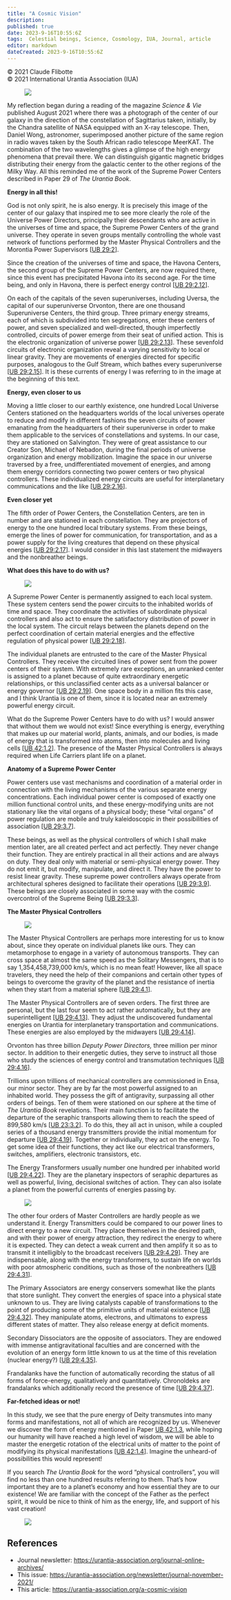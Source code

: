 ```yaml
---
title: "A Cosmic Vision"
description: 
published: true
date: 2023-9-16T10:55:6Z
tags:  Celestial beings, Science, Cosmology, IUA, Journal, article
editor: markdown
dateCreated: 2023-9-16T10:55:6Z
---
```


<p class="v-card v-sheet theme--light gray lighten-3 px-2">© 2021 Claude Flibotte<br>© 2021 International Urantia Association (IUA)</p>

<figure id="Figure_1" class="image urantiapedia image-style-align-left">
<img src="../../../image/article/IUA_Journal/WORLD-SERVICE-by-Kim-S.-MacKenzie-300x222.jpg">
</figure>

My reflection began during a reading of the magazine _Science & Vie_ published August 2021 where there was a photograph of the center of our galaxy in the direction of the constellation of Sagittarius taken, initially, by the Chandra satellite of NASA equipped with an X-ray telescope. Then, Daniel Wong, astronomer, superimposed another picture of the same region in radio waves taken by the South African radio telescope MeerKAT. The combination of the two wavelengths gives a glimpse of the high energy phenomena that prevail there. We can distinguish gigantic magnetic bridges distributing their energy from the galactic center to the other regions of the Milky Way. All this reminded me of the work of the Supreme Power Centers described in Paper 29 of _The Urantia Book_.

**Energy in all this!**

God is not only spirit, he is also energy. It is precisely this image of the center of our galaxy that inspired me to see more clearly the role of the Universe Power Directors, principally their descendants who are active in the universes of time and space, the Supreme Power Centers of the grand universe. They operate in seven groups mentally controlling the whole vast network of functions performed by the Master Physical Controllers and the Morontia Power Supervisors [[UB 29:2](/en/The_Urantia_Book/29#p2)].

Since the creation of the universes of time and space, the Havona Centers, the second group of the Supreme Power Centers, are now required there, since this event has precipitated Havona into its second age. For the time being, and only in Havona, there is perfect energy control [[UB 29:2.12](/en/The_Urantia_Book/29#p2_12)].

On each of the capitals of the seven superuniverses, including Uversa, the capital of our superuniverse Orvonton, there are one thousand Superuniverse Centers, the third group. Three primary energy streams, each of which is subdivided into ten segregations, enter these centers of power, and seven specialized and well-directed, though imperfectly controlled, circuits of power emerge from their seat of unified action. This is the electronic organization of universe power [[UB 29:2.13](/en/The_Urantia_Book/29#p2_13)]. These sevenfold circuits of electronic organization reveal a varying sensitivity to local or linear gravity. They are movements of energies directed for specific purposes, analogous to the Gulf Stream, which bathes every superuniverse [[UB 29:2.15](/en/The_Urantia_Book/29#p2_15)]. It is these currents of energy I was referring to in the image at the beginning of this text.

**Energy, even closer to us**

Moving a little closer to our earthly existence, one hundred Local Universe Centers stationed on the headquarters worlds of the local universes operate to reduce and modify in different fashions the seven circuits of power emanating from the headquarters of their superuniverse in order to make them applicable to the services of constellations and systems. In our case, they are stationed on Salvington. They were of great assistance to our Creator Son, Michael of Nebadon, during the final periods of universe organization and energy mobilization. Imagine the space in our universe traversed by a free, undifferentiated movement of energies, and among them energy corridors connecting two power centers or two physical controllers. These individualized energy circuits are useful for interplanetary communications and the like [[UB 29:2.16](/en/The_Urantia_Book/29#p2_16)].

**Even closer yet**

The fifth order of Power Centers, the Constellation Centers, are ten in number and are stationed in each constellation. They are projectors of energy to the one hundred local tributary systems. From these beings, emerge the lines of power for communication, for transportation, and as a power supply for the living creatures that depend on these physical energies [[UB 29:2.17](/en/The_Urantia_Book/29#p2_17)]. I would consider in this last statement the midwayers and the nonbreather beings.

**What does this have to do with us?**

<figure id="Figure_2" class="image urantiapedia image-style-align-right">
<img src="../../../image/article/IUA_Journal/pexels-johannes-plenio-1102915-300x200.jpg">
</figure>

A Supreme Power Center is permanently assigned to each local system. These system centers send the power circuits to the inhabited worlds of time and space. They coordinate the activities of subordinate physical controllers and also act to ensure the satisfactory distribution of power in the local system. The circuit relays between the planets depend on the perfect coordination of certain material energies and the effective regulation of physical power [[UB 29:2.18](/en/The_Urantia_Book/29#p2_18)].

The individual planets are entrusted to the care of the Master Physical Controllers. They receive the circuited lines of power sent from the power centers of their system. With extremely rare exceptions, an unranked center is assigned to a planet because of quite extraordinary energetic relationships, or this unclassified center acts as a universal balancer or energy governor [[UB 29:2.19](/en/The_Urantia_Book/29#p2_19)]. One space body in a million fits this case, and I think Urantia is one of them, since it is located near an extremely powerful energy circuit.

What do the Supreme Power Centers have to do with us? I would answer that without them we would not exist! Since everything is energy, everything that makes up our material world, plants, animals, and our bodies, is made of energy that is transformed into atoms, then into molecules and living cells [[UB 42:1.2](/en/The_Urantia_Book/42#p1_2)]. The presence of the Master Physical Controllers is always required when Life Carriers plant life on a planet.

**Anatomy of a Supreme Power Center**

Power centers use vast mechanisms and coordination of a material order in connection with the living mechanisms of the various separate energy concentrations. Each individual power center is composed of exactly one million functional control units, and these energy-modifying units are not stationary like the vital organs of a physical body; these “vital organs” of power regulation are mobile and truly kaleidoscopic in their possibilities of association [[UB 29:3.7](/en/The_Urantia_Book/29#p3_7)].

These beings, as well as the physical controllers of which I shall make mention later, are all created perfect and act perfectly. They never change their function. They are entirely practical in all their actions and are always on duty. They deal only with material or semi-physical energy power. They do not emit it, but modify, manipulate, and direct it. They have the power to resist linear gravity. These supreme power controllers always operate from architectural spheres designed to facilitate their operations [[UB 29:3.9](/en/The_Urantia_Book/29#p3_9)]. These beings are closely associated in some way with the cosmic overcontrol of the Supreme Being [[UB 29:3.3](/en/The_Urantia_Book/29#p3_3)].

**The Master Physical Controllers**

<figure id="Figure_3" class="image urantiapedia image-style-align-left">
<img src="../../../image/article/IUA_Journal/pexels-engin-akyurt-1435537-284x400.jpg">
</figure>

The Master Physical Controllers are perhaps more interesting for us to know about, since they operate on individual planets like ours. They can metamorphose to engage in a variety of autonomous transports. They can cross space at almost the same speed as the Solitary Messengers, that is to say 1,354,458,739,000 km/s, which is no mean feat! However, like all space travelers, they need the help of their companions and certain other types of beings to overcome the gravity of the planet and the resistance of inertia when they start from a material sphere [[UB 29:4.1](/en/The_Urantia_Book/29#p4_1)].

The Master Physical Controllers are of seven orders. The first three are personal, but the last four seem to act rather automatically, but they are superintelligent [[UB 29:4.13](/en/The_Urantia_Book/29#p4_13)]. They adjust the undiscovered fundamental energies on Urantia for interplanetary transportation and communications. These energies are also employed by the midwayers [[UB 29:4.14](/en/The_Urantia_Book/29#p4_14)].

Orvonton has three billion _Deputy Power Directors,_ three million per minor sector. In addition to their energetic duties, they serve to instruct all those who study the sciences of energy control and transmutation techniques [[UB 29:4.16](/en/The_Urantia_Book/29#p4_16)].

Trillions upon trillions of mechanical controllers are commissioned in Ensa, our minor sector. They are by far the most powerful assigned to an inhabited world. They possess the gift of antigravity, surpassing all other orders of beings. Ten of them were stationed on our sphere at the time of _The Urantia Book_ revelations. Their main function is to facilitate the departure of the seraphic transports allowing them to reach the speed of 899,580 km/s [[UB 23:3.2](/en/The_Urantia_Book/23#p3_2)]. To do this, they all act in unison, while a coupled series of a thousand energy transmitters provide the initial momentum for departure [[UB 29:4.19](/en/The_Urantia_Book/29#p4_19)]. Together or individually, they act on the energy. To get some idea of their functions, they act like our electrical transformers, switches, amplifiers, electronic transistors, etc.

The Energy Transformers usually number one hundred per inhabited world [[UB 29:4.22](/en/The_Urantia_Book/29#p4_22)]. They are the planetary inspectors of seraphic departures as well as powerful, living, decisional switches of action. They can also isolate a planet from the powerful currents of energies passing by.

<figure id="Figure_4" class="image urantiapedia image-style-align-right">
<img src="../../../image/article/IUA_Journal/pexels-snapwire-7000-300x200.jpg">
</figure>

The other four orders of Master Controllers are hardly people as we understand it. Energy Transmitters could be compared to our power lines to direct energy to a new circuit. They place themselves in the desired path, and with their power of energy attraction, they redirect the energy to where it is expected. They can detect a weak current and then amplify it so as to transmit it intelligibly to the broadcast receivers [[UB 29:4.29](/en/The_Urantia_Book/29#p4_29)]. They are indispensable, along with the energy transformers, to sustain life on worlds with poor atmospheric conditions, such as those of the nonbreathers [[UB 29:4.31](/en/The_Urantia_Book/29#p4_31)].

The Primary Associators are energy conservers somewhat like the plants that store sunlight. They convert the energies of space into a physical state unknown to us. They are living catalysts capable of transformations to the point of producing some of the primitive units of material existence [[UB 29:4.32](/en/The_Urantia_Book/29#p4_32)]. They manipulate atoms, electrons, and ultimatons to express different states of matter. They also release energy at deficit moments.

Secondary Dissociators are the opposite of associators. They are endowed with immense antigravitational faculties and are concerned with the evolution of an energy form little known to us at the time of this revelation (nuclear energy?) [[UB 29:4.35](/en/The_Urantia_Book/29#p4_35)].

Frandalanks have the function of automatically recording the status of all forms of force-energy, qualitatively and quantitatively. Chronoldeks are frandalanks which additionally record the presence of time [[UB 29:4.37](/en/The_Urantia_Book/29#p4_37)].

**Far-fetched ideas or not!**

In this study, we see that the pure energy of Deity transmutes into many forms and manifestations, not all of which are recognized by us. Whenever we discover the form of energy mentioned in Paper [UB 42:1.3](/en/The_Urantia_Book/42#p1_3), while hoping our humanity will have reached a high level of wisdom, we will be able to master the energetic rotation of the electrical units of matter to the point of modifying its physical manifestations [[UB 42:1.4](/en/The_Urantia_Book/42#p1_4)]. Imagine the unheard-of possibilities this would represent!

If you search _The Urantia Book_ for the word “physical controllers”, you will find no less than one hundred results referring to them. That’s how important they are to a planet’s economy and how essential they are to our existence! We are familiar with the concept of the Father as the perfect spirit, it would be nice to think of him as the energy, life, and support of his vast creation!

<figure id="Figure_5" class="image urantiapedia">
<img src="../../../image/article/IUA_Journal/pexels-faik-akmd-1025469-706x471.jpg">
</figure>


## References

- Journal newsletter: https://urantia-association.org/journal-online-archives/
- This issue: https://urantia-association.org/newsletter/journal-november-2021/
- This article: https://urantia-association.org/a-cosmic-vision